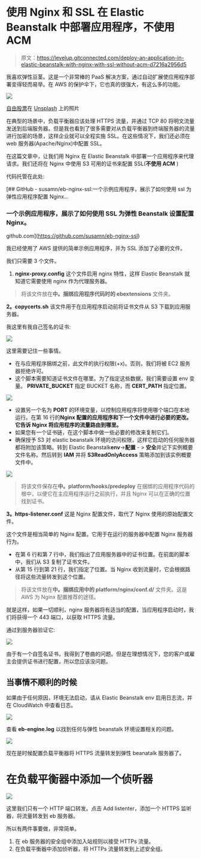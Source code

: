 # 使用 Nginx 和 SSL 在 Elastic Beanstalk 中部署应用程序，不使用 ACM

> 原文：<https://levelup.gitconnected.com/deploy-an-application-in-elastic-beanstalk-with-nginx-with-ssl-without-acm-d7216a2956d5>

我喜欢弹性豆茎。这是一个非常棒的 PaaS 解决方案，通过自动扩展使应用程序部署变得轻而易举。在 AWS 的保护伞下，它也真的很强大，有这么多的功能。

![](img/ad48d9871f51c98958adfab3b0a11254.png)

[自由股票](https://unsplash.com/@freestocks?utm_source=unsplash&utm_medium=referral&utm_content=creditCopyText)在 [Unsplash](https://unsplash.com/s/photos/security?utm_source=unsplash&utm_medium=referral&utm_content=creditCopyText) 上的照片

在典型的场景中，负载平衡器应该处理 HTTPS 流量，并通过 TCP 80 将明文流量发送到后端服务器。但是我也看到了很多需要对从负载平衡器到终端服务器的流量进行加密的场景，这样企业就可以全程实施 SSL。在这些情况下，我们还必须在 web 服务器(Apache/Nginx)中配置 SSL。

在这篇文章中，让我们用 Nginx 在 Elastic Beanstalk 中部署一个应用程序来代理请求。我们还将在 Nginx 中使用 S3 可用的证书来配置 SSL(**不使用 ACM** )

代码托管在此处:

[](https://github.com/susamn/eb-nginx-ssl) [## GitHub - susamn/eb-nginx-ssl:一个示例应用程序，展示了如何使用 ssl 为弹性应用程序配置 Nginx…

### 一个示例应用程序，展示了如何使用 SSL 为弹性 Beanstalk 设置配置 Nginx。

github.com](https://github.com/susamn/eb-nginx-ssl) 

我已经使用了 AWS 提供的简单示例应用程序，并为 SSL 添加了必要的文件。

我们只需要 3 个文件。

1.  **nginx-proxy.config** 这个文件启用 nginx 特性，这样 Elastic Beanstalk 就知道它需要使用 nginx 作为代理服务器。

> 将该文件放在**中。捆绑应用程序代码时的 ebextensions** 文件夹。

**2。copycerts.sh**
该文件用于在应用程序启动前将证书文件从 S3 下载到应用服务器。

我这里有我自己签名的证书:

![](img/84d6f04cfd80b8006140889e6360c5bf.png)

这里需要记住一些事情。

*   在与应用程序捆绑之前，此文件的执行权限(+x)。否则，我们将被 EC2 服务器拒绝许可。
*   这个脚本需要知道证书文件在哪里。为了指定这些数据，我们需要设置 env 变量。 **PRIVATE_BUCKET** 指定 BUCKET 名称，而 **CERT_PATH** 指定位置。

![](img/3e3e52700ebe76e230d6e43e27b79a0c.png)

*   设置另一个名为 **PORT** 的环境变量，以控制应用程序将使用哪个端口在本地运行。在第 16 行的**Nginx 配置的应用程序和下一个文件中进行必要的更改。它告诉 Nginx 将应用程序的流量路由到哪里。**
*   如果您有一个证书链，在这个脚本中做一些必要的修改来复制它们。
*   确保授予 S3 对 elastic beanstalk 环境的访问权限，这样它启动的任何服务器都将附加该策略。转到 Elastic Beanstalk**env**->**配置** - > **安全**并记下实例概要文件名称。然后转到 **IAM** 并将 **S3ReadOnlyAccess** 策略添加到该实例概要文件中。

![](img/62675f0b4283cb01798812a7f687f51e.png)

> 将该文件保存在**中。platform/hooks/predeploy** 在捆绑的应用程序代码的根中，以便它在主应用程序运行之前执行，并且 Nginx 可以在正确的位置找到证书。

**3。https-listener.conf** 这是 Nginx 配置文件，取代了 Nginx 使用的原始配置文件。

这个文件是相当简单的 Nginx 配置。它用于在运行的服务器中配置 Nginx 服务器行为。

*   在第 6 行和第 7 行中，我们指出了应用服务器中的证书位置。在前面的脚本中，我们从 S3 复制了证书文件。
*   从第 15 行到第 21 行，我们指定了位置。当 Nginx 收到流量时，它会根据路径将这些流量转发到这个位置。

> 将该文件放在**中。捆绑应用中的 platform/nginx/conf.d/** 文件夹。这是 AWS 为 Nginx 配置推荐的途径。

就是这样，如果一切顺利，nginx 服务器将有适当的配置，当应用程序启动时，我们将获得一个 443 端口，以获取 HTTPS 流量。

通过到服务器验证它:

![](img/f7e9c255c79baf38dd1de681828e5028.png)

由于有一个自签名证书，我得到了卷曲的问题。但是在理想情况下，您的客户或雇主会提供证书进行配置，所以您应该没问题。

## 当事情不顺利的时候

如果由于任何原因，环境无法启动，请从 Elastic Beanstalk env 启用日志流，并在 CloudWatch 中查看日志。

![](img/d76b029b891db38a75528b866fff8137.png)

查看 **eb-engine.log** 以找到任何与弹性 beanstalk 环境设置相关的问题。

![](img/868ad1d53f2f8c114dda7e3b8a15c2ef.png)

现在是时候配置负载平衡器将 HTTPS 流量转发到弹性 beanatalk 服务器了。

# 在负载平衡器中添加一个侦听器

![](img/721663b627ecf3d3a1ca92b96cf0e384.png)

这里我们只有一个 HTTP 端口转发。点击 Add listenter，添加一个 HTTPS 监听器，将流量转发到 eb 服务器。

所以有两件事要做，非常简单。

1.  在 eb 服务器的安全组中添加入站规则以接受 HTTPs 流量。
2.  在负载平衡器中添加侦听器，将 HTTPs 流量转发到上述安全组。